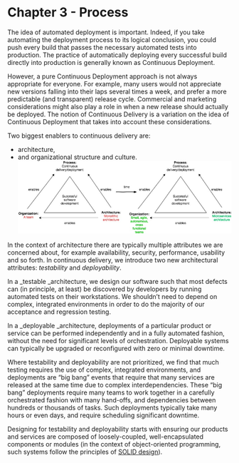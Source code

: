 # Chapter 3 - Process

The idea of automated deployment is important. Indeed, if you take automating the deployment process to its logical conclusion, you could push every build that passes the necessary automated tests into production. The practice of automatically deploying every successful build directly into production is generally known as Continuous Deployment.

However, a pure Continuous Deployment approach is not always appropriate for everyone. For example, many users would not appreciate new versions falling into their laps several times a week, and prefer a more predictable \(and transparent\) release cycle. Commercial and marketing considerations might also play a role in when a new release should actually be deployed. The notion of Continuous Delivery is a variation on the idea of Continuous Deployment that takes into account these considerations.

Two biggest enablers to continuous delivery are: 

* architecture, 
* and organizational structure and culture.![](/assets/monolithicToMicroservices.jpg)

In the context of architecture there are typically multiple attributes we are concerned about, for example availability, security, performance, usability and so forth. In continuous delivery, we introduce two new architectural attributes: _testability_ and _deployability_.

In a _testable _architecture, we design our software such that most defects can \(in principle, at least\) be discovered by developers by running automated tests on their workstations. We shouldn’t need to depend on complex, integrated environments in order to do the majority of our acceptance and regression testing.

In a _deployable _architecture, deployments of a particular product or service can be performed independently and in a fully automated fashion, without the need for significant levels of orchestration. Deployable systems can typically be upgraded or reconfigured with zero or minimal downtime.

Where testability and deployability are not prioritized, we find that much testing requires the use of complex, integrated environments, and deployments are “big bang” events that require that many services are released at the same time due to complex interdependencies. These “big bang” deployments require many teams to work together in a carefully orchestrated fashion with many hand-offs, and dependencies between hundreds or thousands of tasks. Such deployments typically take many hours or even days, and require scheduling significant downtime.

Designing for testability and deployability starts with ensuring our products and services are composed of loosely-coupled, well-encapsulated components or modules \(in the context of object-oriented programming, such systems follow the principles of [SOLID design](https://en.wikipedia.org/wiki/SOLID_%28object-oriented_design%29)\).

